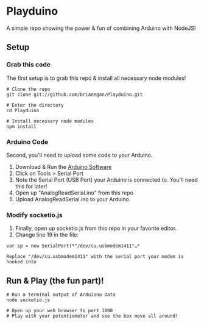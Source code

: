 # Playduino

A simple repo showing the power & fun of combining Arduino with NodeJS!

## Setup

### Grab this code

The first setup is to grab this repo & install all necessary node modules!

	# Clone the repo
	git clone git://github.com/brianegan/Playduino.git
	
	# Enter the directory
	cd Playduino
	
	# Install necessary node modules
    npm install

### Arduino Code

Second, you'll need to upload some code to your Arduino.

  1. Download & Run the [Arduino Software](http://arduino.cc/en/main/software "Arduino Software")
  1. Click on Tools > Serial Port
  1. Note the Serial Port (USB Port) your Arduino is connected to. You'll need this for later!
  1. Open up "AnalogReadSerial.ino" from this repo
  1. Upload AnalogReadSerial.ino to your Arduino
    
### Modify socketio.js

  1. Finally, open up socketio.js from this repo in your favorite editor.
  1. Change line 19 in the file:
  
	var sp = new SerialPort(*"/dev/cu.usbmodem1411"…*
	
	Replace "/dev/cu.usbmodem1411" with the serial port your modem is hooked into	

## Run & Play (the fun part)!

	# Run a terminal output of Arduiono Data
	node socketio.js
	
	# Open up your web browser to port 3000
	# Play with your potentiometer and see the box move all around! 
	
	
	
	
	
	



